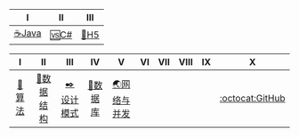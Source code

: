 
| Ⅰ | Ⅱ | Ⅲ | 
|---|---| ---| 
| [☕Java️](Interview-Java/Java.md)|[🆚C#](Interview-.NET/NET.md)|[📄H5](Interview-Other/HTML5.md)| 

| Ⅰ | Ⅱ | Ⅲ | Ⅳ | Ⅴ | Ⅵ | Ⅶ | Ⅷ | Ⅸ | Ⅹ |
| :--------: | :---------: | :---------: | :---------: | :---------: | :---------:| :---------: | :-------: | :-------:| :------:|
|[💭算法](Interview-Other/Algorithm.md)|[📐数据结构](Interview-Other/Data_Structure.md)|[✒️设计模式](Interview-Other/DesignPattern.md)|[💾数据库](Interview-Other/DataBase.md)|[🌏网络与并发](Interview-Other/Web.md)| | | | |[:octocat:GitHub](Interview-Other/GitHub.md)|

 



